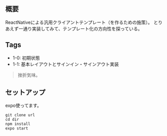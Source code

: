 ## 概要

ReactNativeによる汎用クライアントテンプレート（を作るための施策）。
とりあえず一通り実装してみて、テンプレート化の方向性を探っている。

## Tags

* 1-0: 初期状態
* 1-1: 基本レイアウトとサインイン・サインアウト実装

>挫折気味。

## セットアップ

expo使ってます。

```
git clone url
cd dir
npm install
expo start
```